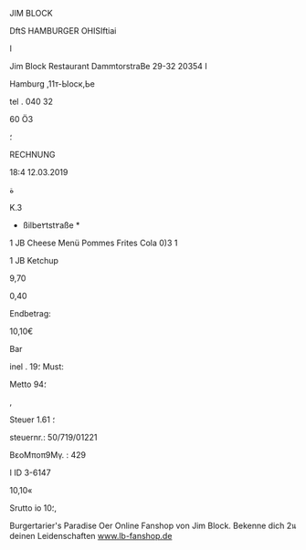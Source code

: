 JIM BLOCK

DftS HAMBURGER OHISIftiai

ا

Jim  Block  Restaurant
DammtorstraBe  29-32  20354  ا

Hamburg
,11т-Ыоск,Ье

tel .  040  32

 60 Ö3

؛

RECHNUNG

18:4 12.03.2019

ة

 Κ.3

*  ßilbe٢tst٢aße  *

1  JB  Cheese  Menü
Pommes  Frites
Cola  0)3  1

1  JB  Ketchup

9,70

0,40

Endbetrag:

10,10€

Bar

inel .  19؛  Must:

Metto
94؛

,

Steuer
1.61
؛

steuernr.:  50/719/01221

ΒεοΜποπ9Μγ. :  429

ا  ID  3-6147

10,10«

Srutto
io
؛10,

Burgertarier's  Paradise
Oer  Online  Fanshop  von  Jim  Block.
Bekenne  dich  2น  deinen Leidenschaften
www.lb-fanshop.de

